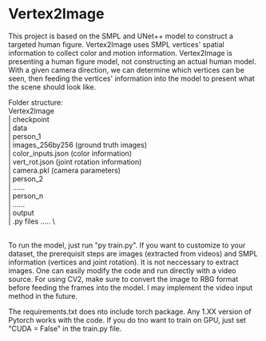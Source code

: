 # Vertex2Image
 
This project is based on the SMPL and UNet++ model to construct a targeted human figure. Vertex2Image uses SMPL vertices' spatial information to collect color and motion information. Vertex2Image is presenting a human figure model, not constructing an actual human model. With a given camera direction, we can determine which vertices can be seen, then feeding the vertices' information into the model to present what the scene should look like.

Folder structure: \
Vertex2Image \
    | checkpoint \
    | data \
        | person_1 \
            | images_256by256   (ground truth images) \
            | color_inputs.json (color information) \
            | vert_rot.json     (joint rotation information) \
            | camera.pkl        (camera parameters) \
        | person_2 \
            | ...... \
        | person_n \
            | ...... \
    | output \
    | .py files ..... \

\
To run the model, just run "py train.py". If you want to customize to your dataset, the prerequisit steps are images (extracted from videos) and SMPL information (vertices and joint rotation). It is not neccessary to extract images. One can easily modify the code and run directly with a video source. For using CV2, make sure to convert the image to RBG format before feeding the frames into the model. I may implement the video input method in the future.

The requirements.txt does nto include torch package. Any 1.XX version of Pytorch works with the code. If you do tno want to train on GPU, just set "CUDA = False" in the train.py file.